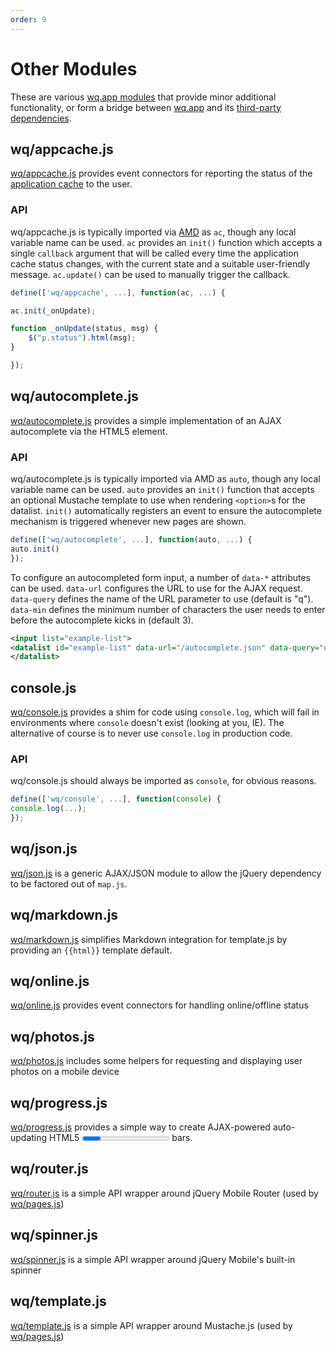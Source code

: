 ```yaml
---
order: 9
---
```


Other Modules
=============

These are various [wq.app modules] that provide minor additional functionality, or form a bridge between [wq.app] and its [third-party dependencies].

## wq/appcache.js
[wq/appcache.js] provides event connectors for reporting the status of the [application cache] to the user.

### API
wq/appcache.js is typically imported via [AMD] as `ac`, though any local variable name can be used.  `ac` provides an `init()` function which accepts a single `callback` argument that will be called every time the application cache status changes, with the current state and a suitable user-friendly message.  `ac.update()` can be used to manually trigger the callback.

```javascript
define(['wq/appcache', ...], function(ac, ...) {

ac.init(_onUpdate);

function _onUpdate(status, msg) {
    $("p.status").html(msg);
}

});
```

## wq/autocomplete.js
[wq/autocomplete.js] provides a simple implementation of an AJAX autocomplete via the HTML5 [<datalist>] element.

### API

wq/autocomplete.js is typically imported via AMD as `auto`, though any local variable name can be used.  `auto` provides an `init()` function that accepts an optional Mustache template to use when rendering `<option>`s for the datalist.  `init()` automatically registers an event to ensure the autocomplete mechanism is triggered whenever new pages are shown.

```javascript
define(['wq/autocomplete', ...], function(auto, ...) {
auto.init()
});
```
To configure an autocompleted form input, a number of `data-*` attributes can be used.  `data-url` configures the URL to use for the AJAX request. `data-query` defines the name of the URL parameter to use (default is "q").  `data-min` defines the minimum number of characters the user needs to enter before the autocomplete kicks in (default 3).

```xml
<input list="example-list">
<datalist id="example-list" data-url="/autocomplete.json" data-query="q" data-min="4">
</datalist>
```
## console.js
[wq/console.js] provides a shim for code using `console.log`, which will fail in environments where `console` doesn't exist (looking at you, IE).  The alternative of course is to never use `console.log` in production code.

### API
wq/console.js should always be imported as `console`, for obvious reasons.

```javascript
define(['wq/console', ...], function(console) {
console.log(...);
});
```

## wq/json.js
[wq/json.js] is a generic AJAX/JSON module to allow the jQuery dependency to be factored out of `map.js`.

## wq/markdown.js
[wq/markdown.js] simplifies Markdown integration for template.js by providing an `{{html}}` template default.

## wq/online.js
[wq/online.js] provides event connectors for handling online/offline status

## wq/photos.js
[wq/photos.js] includes some helpers for requesting and displaying user photos on a mobile device

## wq/progress.js
[wq/progress.js] provides a simple way to create AJAX-powered auto-updating HTML5 [<progress>] bars.

## wq/router.js
[wq/router.js] is a simple API wrapper around jQuery Mobile Router (used by [wq/pages.js])

## wq/spinner.js
[wq/spinner.js] is a simple API wrapper around jQuery Mobile's built-in spinner

## wq/template.js
[wq/template.js] is a simple API wrapper around Mustache.js (used by [wq/pages.js])

[wq.app modules]: http://wq.io/docs/app
[wq.app]: http://wq.io/wq.app
[third-party dependencies]: http://wq.io/docs/third-party
[wq/appcache.js]: https://github.com/wq/wq.app/blob/master/js/wq/appcache.js
[wq/autocomplete.js]: https://github.com/wq/wq.app/blob/master/js/wq/autocomplete.js
[wq/console.js]: https://github.com/wq/wq.app/blob/master/js/wq/console.js
[wq/json.js]: https://github.com/wq/wq.app/blob/master/js/wq/json.js
[wq/markdown.js]: https://github.com/wq/wq.app/blob/master/js/wq/markdown.js
[wq/online.js]: https://github.com/wq/wq.app/blob/master/js/wq/online.js
[wq/photos.js]: https://github.com/wq/wq.app/blob/master/js/wq/photos.js
[wq/progress.js]: https://github.com/wq/wq.app/blob/master/js/wq/progress.js
[wq/router.js]: https://github.com/wq/wq.app/blob/master/js/wq/router.js
[wq/spinner.js]: https://github.com/wq/wq.app/blob/master/js/wq/spinner.js
[wq/template.js]: https://github.com/wq/wq.app/blob/master/js/wq/template.js
[wq/pages.js]: http://wq.io/docs/pages-js

[AMD]: http://wq.io/docs/amd
[application cache]: https://developer.mozilla.org/en-US/docs/Web/HTML/Using_the_application_cache
[<datalist>]: https://developer.mozilla.org/en-US/docs/Web/HTML/Element/datalist
[<progress>]: https://developer.mozilla.org/en-US/docs/Web/HTML/Element/progress

